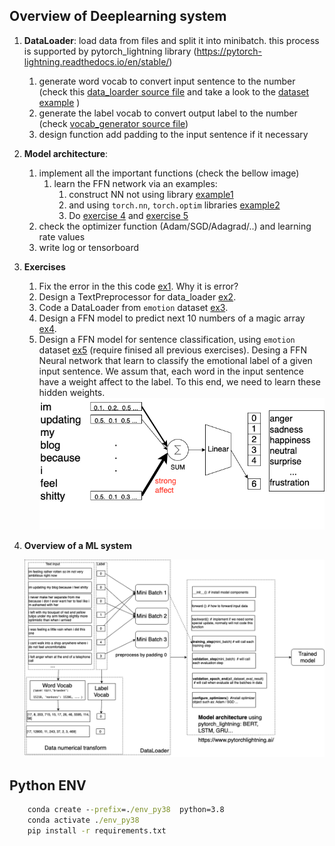 ## Overview of Deeplearning system 
1. **DataLoader**: load data from files and split it into minibatch. this process is supported by pytorch_lightning library (https://pytorch-lightning.readthedocs.io/en/stable/)
   1. generate word vocab to convert input sentence to the number (check this [data_loarder source file](./src/0.data_loader_sample.ipynb) and take a look to the [dataset example](./src/1.emotion_dataset.ipynb) )
   2. generate the label vocab to convert output label to the number (check [vocab_generator source file](./src/2.emotion_vocab_generation.ipynb))
   3. design function add padding to the input sentence if it necessary  
2. **Model architecture**: 
   1. implement all the important functions (check the bellow image)
      1. learn the FFN network via an examples: 
         1. construct NN not using library [example1](./src/SimpleNN/1.FFN_no_lib.ipynb) 
         2. and using `torch.nn`, `torch.optim` libraries [example2](./src/SimpleNN/2.FFN_torch_lib.ipynb) 
         3. Do [exercise 4](./src/SimpleNN/3.ex4.FFN.ipynb) and [exercise 5](./src/SimpleNN/ex5.FFN_emotion.ipynb)
   2. check the optimizer function (Adam/SGD/Adagrad/..) and learning rate values
   3. write log or tensorboard  

3. **Exercises**
   1. Fix the error in the this code [ex1](src/0.ex1.ipynb). Why it is error?   
   2. Design a TextPreprocessor for data_loader  [ex2](src/0.ex2.ipynb). 
   3. Code a DataLoader from `emotion` dataset  [ex3](src/2.ex_dataloader.ipynb). 
   4. Design a FFN model to predict next 10 numbers of a magic array [ex4](./src/SimpleNN/ex4.FFN.ipynb).
   5. Design a FFN model for sentence classification, using `emotion` dataset [ex5](./src/SimpleNN/ex5.FFN_emotion.ipynb) (require finised all previous exercises).  Desing a FFN Neural network that learn to classify the emotional label of a given input sentence. We assum that, each word in the input sentence have a weight affect to the label. To this end, we need to learn these hidden weights. 
      ![model_arc](./img/dl_tutorial-Trang-2.drawio.png)

4. **Overview of a ML system** 


   ![overview](img/overview_dl.drawio.png)

##  Python ENV 

```cmd
    conda create --prefix=./env_py38  python=3.8
    conda activate ./env_py38 
    pip install -r requirements.txt
```


